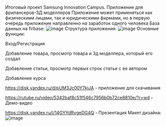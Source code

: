 Итоговый проект Samsung Innovation Campus. Приложение для фрилансеров-3Д моделлеров 
Приложение может применяться как физическими лицами, так и юридическими фирмами, но в первую очередь приложение направленно на заработок одного человека
База данных на firbase:
![image](https://github.com/user-attachments/assets/09578315-f89a-4eb0-934d-fcf32a0a0d28)
Структура приложения:
![image](https://github.com/user-attachments/assets/630dcb2b-1747-43fd-be1b-ecdc852f0c53)
Основные функции:

Вход/Регистрация

Добавление товара, просмотр товара и 3д моделлера, который его создал

Добавление статьи, просмотр первых строк статьи с ее автором

Добавление курса

https://disk.yandex.ru/d/pUM3Jc00Y7kjJA - приложение для скачивания

https://rutube.ru/video/5342baf8c51f546c7956b0b72ce8810e/?r=wd - Демо-видео

https://disk.yandex.ru/i/14GYYdRvgeDG4Q - Презентация
Макет дизайна:
![image](https://github.com/user-attachments/assets/c311dfe6-1119-4d32-af16-602b70a7c938)
